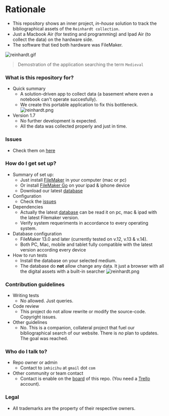 # Rationale #

* This repository shows an inner project, _in-house_ solution to track the bibliographical assets of the `Reinhardt collection`. 
* Just a Macbook Air (for testing and programming) and Ipad Air (to collect the data) on the hardware side. 
* The software that tied both hardware was FileMaker.

![reinhardt.gif](https://media.giphy.com/media/1vZawPFgPr9oDIaTXP/giphy.gif)
> Demostration of the application searching the term `Medieval`

### What is this repository for? ###

* Quick summary
     - A solution-driven app to collect data (a basement where even a notebook can't operate succesfully). 
     - We create this portable application to fix this bottleneck.    
     ![reinhardt.png](https://bitbucket.org/repo/ekyaeEE/images/2879011349-reinhardt.png)
* Version 1.7 
     - No further development is expected. 
     - All the data was collected properly and just in time.
     
### Issues ###

* Check them on [here](https://bitbucket.org/imhicihu/database-on-mobile-device/issues)

### How do I get set up? ###

* Summary of set up: 
     - Just install [FileMaker](http://www.filemaker.com/es/products/) in your computer (mac or pc)
     - Or install [FileMaker Go](https://itunes.apple.com/ar/developer/filemaker-inc/id314638464?mt=8) on your ipad & iphone device
     - Download our latest [database](https://bitbucket.org/imhicihu/database-on-mobile-device/downloads/)
* Configuration
     - Check the [issues](https://bitbucket.org/imhicihu/database-on-mobile-device/issues?status=new&status=open)
* Dependencies
     - Actually the latest [database](https://bitbucket.org/imhicihu/database-on-mobile-device/downloads/) can be read it on pc, mac & ipad with the latest Filemaker version. 
     - Verify system requeriments in accordance to every operating system.
* Database configuration
     - FileMaker 13.0 and later (currently tested on v.12, v.13 & v.14). 
     - Both PC, Mac, mobile and tablet fully compatible with the latest version according every device
* How to run tests
     - Install the database on your selected medium. 
     - The database do **not** allow change any data. It just a browser with all the digital assets with a built-in searcher
![reinhardt.png](https://bitbucket.org/repo/nrpzj4/images/3588203088-reinhardt.png)

### Contribution guidelines ###

* Writing tests
     - No allowed. Just queries.
* Code review
     - This project do not allow rewrite or modify the source-code. Copyright issues.
* Other guidelines
     - No. This is a companion, collateral project that fuel our bibliographical search of our website. There is _no_ plan to updates. The goal was reached.

### Who do I talk to? ###

* Repo owner or admin
     - Contact to `imhicihu` at `gmail` dot `com`
* Other community or team contact
     - Contact is enable on the [board](https://bitbucket.org/imhicihu/database-on-mobile-device/addon/trello/trello-board) of this repo. (You need a [Trello](https://trello.com/) account).
     
### Legal ###

* All trademarks are the property of their respective owners.